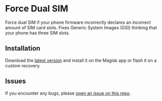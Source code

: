 # Force Dual SIM

Force dual SIM if your phone firmware incorrectly declares an incorrect amount of SIM card slots. Fixes Generic System Images (GSI) thinking that your phone has three SIM slots.

## Installation

Download the [latest version](https://github.com/IverCoder/Force-DualSIM/releases/latest) and install it on the Magisk app or flash it on a custom recovery.

## Issues

If you encounter any bugs, please [open an issue on this repo](https://github.com/IverCoder/Force-DualSIM/issues/new/choose).